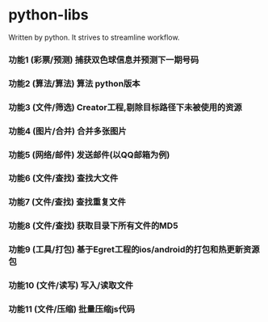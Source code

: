 # python-libs
Written by python. It strives to streamline workflow.

### 功能1 (彩票/预测) 捕获双色球信息并预测下一期号码
### 功能2 (算法/算法) 算法 python版本
### 功能3 (文件/筛选) Creator工程,剔除目标路径下未被使用的资源
### 功能4 (图片/合并) 合并多张图片
### 功能5 (网络/邮件) 发送邮件(以QQ邮箱为例)
### 功能6 (文件/查找) 查找大文件
### 功能7 (文件/查找) 查找重复文件
### 功能8 (文件/查找) 获取目录下所有文件的MD5
### 功能9 (工具/打包) 基于Egret工程的ios/android的打包和热更新资源包
### 功能10 (文件/读写) 写入/读取文件
### 功能11 (文件/压缩) 批量压缩js代码